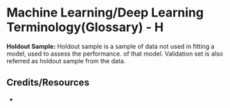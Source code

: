 # Machine Learning/Deep Learning Terminology(Glossary) - H #

**Holdout Sample:** Holdout sample is a sample of data not used in fitting a model, used to assess the performance. of that model. Validation set is also referred as holdout sample from the data. 


## Credits/Resources ##
 - []()

